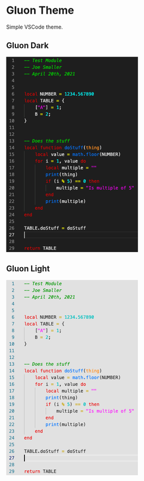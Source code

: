 # Gluon Theme

Simple VSCode theme.

## Gluon Dark

![Screenshot](./images/dark.png)

## Gluon Light

![Screenshot](./images/light.png)